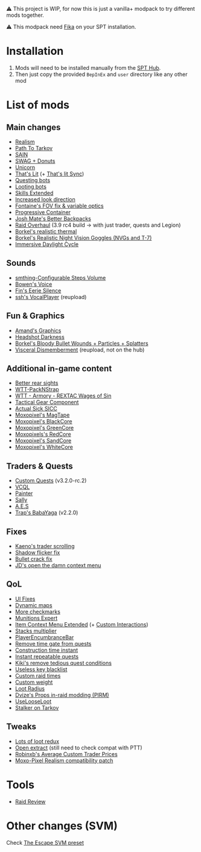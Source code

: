 ⚠ This project is WIP, for now this is just a vanilla+ modpack to try different mods together.

⚠ This modpack need [Fika](https://github.com/project-fika/Fika-Documentation) on your SPT installation.

# Installation

1. Mods will need to be installed manually from the [SPT Hub](https://hub.sp-tarkov.com/files/).
2. Then just copy the provided `BepInEx` and `user` directory like any other mod

# List of mods

## Main changes

- [Realism](https://hub.sp-tarkov.com/files/file/606-spt-realism-mod)
- [Path To Tarkov](https://hub.sp-tarkov.com/files/file/569-path-to-tarkov/)
- [SAIN](https://hub.sp-tarkov.com/files/file/1062-sain-solarint-s-ai-modifications-full-ai-combat-system-replacement/)
- [SWAG + Donuts](https://hub.sp-tarkov.com/files/file/878-swag-donuts-dynamic-spawn-waves-and-custom-spawn-points/)
- [Unicorn](https://hub.sp-tarkov.com/files/file/2166-unicorn/)
- [That's Lit](https://hub.sp-tarkov.com/files/file/1453-that-s-lit-logical-ai-vision/) (+ [That's lit Sync](https://cloud.trapcloud.fr/s/eC2bjWZpbMACCeR))
- [Questing bots](https://hub.sp-tarkov.com/files/file/1534-questing-bots)
- [Looting bots](https://hub.sp-tarkov.com/files/file/1096-looting-bots)
- [Skills Extended](https://hub.sp-tarkov.com/files/file/1722-skills-extended)
- [Increased look direction](https://hub.sp-tarkov.com/files/file/2137-increased-look-direction/)
- [Fontaine's FOV fix & variable optics](https://hub.sp-tarkov.com/files/file/942-fontaine-s-fov-fix-variable-optics)
- [Progressive Container](https://hub.sp-tarkov.com/files/file/1582-progressive-container/)
- [Josh Mate's Better Backpacks](https://hub.sp-tarkov.com/files/file/772-josh-mate-s-better-backpacks)
- [Raid Overhaul](https://github.com/KillerDJLang/Raid-Overhaul/releases/tag/v2.5.0-testbuild) (3.9 rc4 build -> with just trader, quests and Legion)
- [Borkel's realistic thermal](https://hub.sp-tarkov.com/files/file/1510-borkel-s-big-realistic-thermal-package-bring-real-life-realism-to-your-thermal-s/)
- [Borkel's Realistic Night Vision Goggles (NVGs and T-7)](https://hub.sp-tarkov.com/files/file/1303-borkel-s-realistic-night-vision-goggles-nvgs-and-t-7)
- [Immersive Daylight Cycle](https://hub.sp-tarkov.com/files/file/2019-immersive-daylight-cycle)

## Sounds

- [smthing-Configurable Steps Volume](https://hub.sp-tarkov.com/files/file/2246-smthing-configurable-steps-volume/)
- [Bowen's Voice](https://hub.sp-tarkov.com/files/file/2005-bowen-s-voice)
- [Fin's Eerie Silence](https://hub.sp-tarkov.com/files/file/251-fin-s-eerie-silence/)
- [ssh's VocalPlayer](https://cloud.trapcloud.fr/s/YPqgqAynJ8HbREs) (reupload)

## Fun & Graphics

- [Amand's Graphics](https://hub.sp-tarkov.com/files/file/813-amands-s-graphics)
- [Headshot Darkness](https://hub.sp-tarkov.com/files/file/2164-headshot-darkness/)
- [Borkel's Bloody Bullet Wounds + Particles + Splatters](https://hub.sp-tarkov.com/files/file/1740-borkel-s-bloody-bullet-wounds-particles-splatters/)
- [Visceral Dismemberment](https://cloud.trapcloud.fr/s/3FzQSytaLSewz28) (reupload, not on the hub)

## Additional in-game content

- [Better rear sights](https://hub.sp-tarkov.com/files/file/2176-better-rear-sights/)
- [WTT-PackNStrap](https://hub.sp-tarkov.com/files/file/1790-wtt-pack-n-strap/)
- [WTT - Armory - REXTAC Wages of Sin](https://hub.sp-tarkov.com/files/file/2042-wtt-armory-rextac-wages-of-sin)
- [Tactical Gear Component](https://hub.sp-tarkov.com/files/file/1555-tactical-gear-component/)
- [Actual Sick SICC](https://hub.sp-tarkov.com/files/file/1397-actual-sick-sicc)
- [Moxopixel's MagTape](https://hub.sp-tarkov.com/files/file/1404-mag-tape)
- [Moxopixel's BlackCore](https://hub.sp-tarkov.com/files/file/1345-blackcore/)
- [Moxopixel's GreenCore](https://hub.sp-tarkov.com/files/file/1260-greencore/)
- [Moxopixels's RedCore](https://hub.sp-tarkov.com/files/file/2183-redcore-reupload-and-ported/)
- [Moxopixel's SandCore](https://hub.sp-tarkov.com/files/file/1379-sandcore-fde-retextures/)
- [Moxopixel's WhiteCore](https://hub.sp-tarkov.com/files/file/1313-whitecore/)

## Traders & Quests

- [Custom Quests](https://github.com/guillaumearm/SPT_CustomQuests/releases/tag/v3.2.0-rc.2) (v3.2.0-rc.2)
- [VCQL](https://hub.sp-tarkov.com/files/file/885-virtual-s-custom-quest-loader/)
- [Painter](https://hub.sp-tarkov.com/files/file/1412-painter/)
- [Sally](https://hub.sp-tarkov.com/files/file/2245-sally)
- [A.E.S](https://hub.sp-tarkov.com/files/file/1183-a-e-s-ultimate-questing-traders)
- [Trap's BabaYaga](https://github.com/guillaumearm/SPT_BabaYaga/releases/tag/v2.2.0) (v2.2.0)

## Fixes

- [Kaeno's trader scrolling](https://hub.sp-tarkov.com/files/file/1508-kaeno-traderscrolling/)
- [Shadow flicker fix](https://hub.sp-tarkov.com/files/file/2214-shadow-flicker-fix)
- [Bullet crack fix](https://hub.sp-tarkov.com/files/file/2195-bullet-crack-fix)
- [JD's open the damn context menu](https://hub.sp-tarkov.com/files/file/2126-open-the-damn-context-menu/)

## QoL

- [UI Fixes](https://hub.sp-tarkov.com/files/file/1860-ui-fixes)
- [Dynamic maps](https://hub.sp-tarkov.com/files/file/1981-dynamic-maps)
- [More checkmarks](https://hub.sp-tarkov.com/files/file/1159-morecheckmarks/)
- [Munitions Expert](https://hub.sp-tarkov.com/files/file/1324-munitions-expert-reboot)
- [Item Context Menu Extended](https://hub.sp-tarkov.com/files/file/1283-item-context-menu-extended) (+ [Custom Interactions](https://hub.sp-tarkov.com/files/file/1278-custom-interactions))
- [Stacks multiplier](https://hub.sp-tarkov.com/files/file/2105-thehalfpotato-s-stack-multiplier/)
- [PlayerEncumbranceBar](https://hub.sp-tarkov.com/files/file/1898-player-encumbrance-bar/)
- [Remove time gate from quests](https://hub.sp-tarkov.com/files/file/1653-remove-time-gate-from-quests/)
- [Construction time instant](https://hub.sp-tarkov.com/files/file/2131-construction-time-instant/)
- [Instant repeatable quests](https://hub.sp-tarkov.com/files/file/1797-instant-repeatables/)
- [Kiki's remove tedious quest conditions](https://hub.sp-tarkov.com/files/file/507-kiki-removetediousquestconditions)
- [Useless key blacklist](https://hub.sp-tarkov.com/files/file/760-useless-key-blacklist/)
- [Custom raid times](https://hub.sp-tarkov.com/files/file/771-custom-raid-times/)
- [Custom weight](https://hub.sp-tarkov.com/files/file/826-custom-weight/)
- [Loot Radius](https://hub.sp-tarkov.com/files/file/1870-loot-radius)
- [Dvize's Props in-raid modding (PIRM)](https://hub.sp-tarkov.com/files/file/850-props-in-raid-modding-pirm/)
- [UseLooseLoot](https://hub.sp-tarkov.com/files/file/1264-use-loose-loot)
- [Stalker on Tarkov](https://hub.sp-tarkov.com/files/file/2192-stalker-on-tarkov/)

## Tweaks

- [Lots of loot redux](https://hub.sp-tarkov.com/files/file/2212-lots-of-loot-redux/)
- [Open extract](https://hub.sp-tarkov.com/files/file/827-open-extract/) (still need to check compat with PTT)
- [Robinxb's Average Custom Trader Prices](https://hub.sp-tarkov.com/files/file/2161-robinxb-s-average-custom-trader-prices)
- [Moxo-Pixel Realism compatibility patch](https://hub.sp-tarkov.com/files/file/1687-moxo-pixel-realism-compatibility-patch/#comments)

# Tools

- [Raid Review](https://hub.sp-tarkov.com/files/file/2037-raid-review)

# Other changes (SVM)

Check [The Escape SVM preset](./user/mods/ServerValueModifier/Presets/The%20Escape.json)
